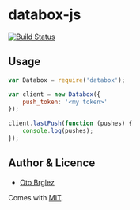 # databox-js

[![Build Status](https://travis-ci.org/databox/databox-js.svg)](https://travis-ci.org/databox/databox-js)

## Usage
```javascript
var Databox = require('databox');

var client = new Databox({
    push_token: '<my token>'
});

client.lastPush(function (pushes) {
    console.log(pushes);
});

```

## Author & Licence
- [Oto Brglez](https://github.com/otobrglez)

Comes with [MIT](LICENSE).
